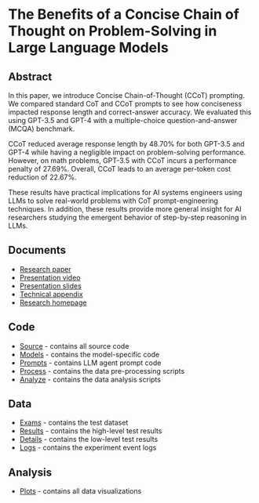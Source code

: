 # The Benefits of a Concise Chain of Thought on Problem-Solving in Large Language Models

## Abstract
In this paper, we introduce Concise Chain-of-Thought (CCoT) prompting. We compared standard CoT and CCoT prompts to see how conciseness impacted response length and correct-answer accuracy. We evaluated this using GPT-3.5 and GPT-4 with a multiple-choice question-and-answer (MCQA) benchmark.

CCoT reduced average response length by 48.70% for both GPT-3.5 and GPT-4 while having a negligible impact on problem-solving performance. However, on math problems, GPT-3.5 with CCoT incurs a performance penalty of 27.69%. Overall, CCoT leads to an average per-token cost reduction of 22.67%.

These results have practical implications for AI systems engineers using LLMs to solve real-world problems with CoT prompt-engineering techniques. In addition, these results provide more general insight for AI researchers studying the emergent behavior of step-by-step reasoning in LLMs.

## Documents
- [Research paper](http://arxiv.org/abs/2401.05618)
- [Presentation video](https://youtu.be/YwbeFdNKUqk)
- [Presentation slides](https://matthewrenze.com/wp-content/uploads/presentations/concise-cot.pdf)
- [Technical appendix](technical-appendix.pdf)
- [Research homepage](https://matthewrenze.com/research/the-benefits-of-a-concise-chain-of-thought/)

## Code
- [Source](source/) - contains all source code
- [Models](source/models) - contains the model-specific code
- [Prompts](source/agents) - contains LLM agent prompt code
- [Process](source/process/) - contains the data pre-processing scripts
- [Analyze](source/analyze/) - contains the data analysis scripts

## Data
- [Exams](exams/) - contains the test dataset
- [Results](results/) - contains the high-level test results
- [Details](details/) - contains the low-level test results
- [Logs](logs/) - contains the experiment event logs


## Analysis
- [Plots](plots/) - contains all data visualizations

